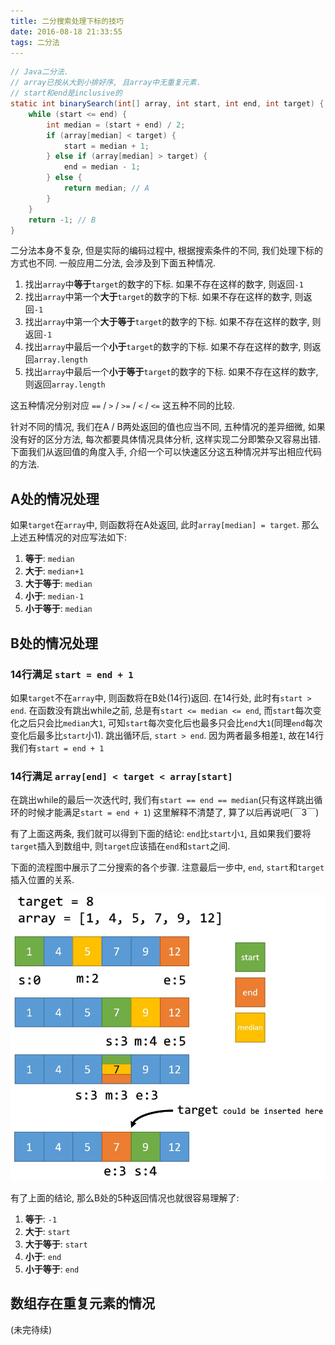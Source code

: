 ```yaml
---
title: 二分搜索处理下标的技巧
date: 2016-08-18 21:33:55
tags: 二分法
---
```


```java
// Java二分法.
// array已按从大到小排好序, 且array中无重复元素.
// start和end是inclusive的
static int binarySearch(int[] array, int start, int end, int target) {
    while (start <= end) {
        int median = (start + end) / 2;
        if (array[median] < target) {
            start = median + 1;
        } else if (array[median] > target) {
            end = median - 1;
        } else {
            return median; // A
        }
    }
    return -1; // B
}
```
二分法本身不复杂, 但是实际的编码过程中, 根据搜索条件的不同, 我们处理下标的方式也不同. 一般应用二分法, 会涉及到下面五种情况.
1. 找出`array`中**等于**`target`的数字的下标. 如果不存在这样的数字, 则返回`-1`
2. 找出`array`中第一个**大于**`target`的数字的下标. 如果不存在这样的数字, 则返回`-1`
3. 找出`array`中第一个**大于等于**`target`的数字的下标. 如果不存在这样的数字, 则返回`-1`
4. 找出`array`中最后一个**小于**`target`的数字的下标. 如果不存在这样的数字, 则返回`array.length`
5. 找出`array`中最后一个**小于等于**`target`的数字的下标. 如果不存在这样的数字, 则返回`array.length`

这五种情况分别对应 `==` / `>` / `>=` / `<` / `<=` 这五种不同的比较.

针对不同的情况, 我们在A / B两处返回的值也应当不同, 五种情况的差异细微, 如果没有好的区分方法, 每次都要具体情况具体分析, 这样实现二分即繁杂又容易出错. 下面我们从返回值的角度入手, 介绍一个可以快速区分这五种情况并写出相应代码的方法.

## A处的情况处理
如果`target`在`array`中, 则函数将在A处返回, 此时`array[median] = target`. 那么上述五种情况的对应写法如下:
1. **等于**: `median`
2. **大于**: `median+1`
3. **大于等于**: `median`
4. **小于**: `median-1`
5. **小于等于**: `median`

## B处的情况处理
### 14行满足 `start = end + 1`
如果`target`不在`array`中, 则函数将在B处(14行)返回. 在14行处, 此时有`start > end`. 在函数没有跳出while之前, 总是有`start <= median <= end`, 而`start`每次变化之后只会比`median`大`1`, 可知`start`每次变化后也最多只会比`end`大`1`(同理`end`每次变化后最多比`start`小1). 跳出循环后, `start > end`. 因为两者最多相差`1`, 故在14行我们有`start = end + 1`

### 14行满足 `array[end] < target < array[start]`
在跳出while的最后一次迭代时, 我们有`start == end == median`(只有这样跳出循环的时候才能满足`start = end + 1`) 这里解释不清楚了, 算了以后再说吧(￣3￣)

有了上面这两条, 我们就可以得到下面的结论: `end`比`start`小`1`, 且如果我们要将`target`插入到数组中, 则`target`应该插在`end`和`start`之间.

下面的流程图中展示了二分搜索的各个步骤. 注意最后一步中, `end`, `start`和`target`插入位置的关系.

![二分法流程图][1]

有了上面的结论, 那么B处的5种返回情况也就很容易理解了:
1. **等于**: `-1`
2. **大于**: `start`
3. **大于等于**: `start`
4. **小于**: `end`
5. **小于等于**: `end`

## 数组存在重复元素的情况
(未完待续)

[1]:  ./static/binary-search.jpg
